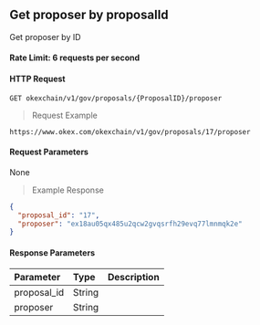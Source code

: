 ## Get proposer by proposalId

Get proposer by ID

#### Rate Limit: 6 requests per second

#### HTTP Request

`GET okexchain/v1/gov/proposals/{ProposalID}/proposer`

> Request Example

```wiki
https://www.okex.com/okexchain/v1/gov/proposals/17/proposer
```

#### Request Parameters

None
> Example Response

```json
{
  "proposal_id": "17",
  "proposer": "ex18au05qx485u2qcw2gvqsrfh29evq77lmnmqk2e"
}
```

#### Response Parameters

| **Parameter** | **Type** | **Description**                                                                                                                                                                                                                                                      |
| :----------------- | :------- | :------------------------------------------------------------------------------------------------------------------------------------------------------------------------------------------------------------------------------------------------------------------- |
| proposal_id             | String    | 				| 
| proposer                | String    | 				|
